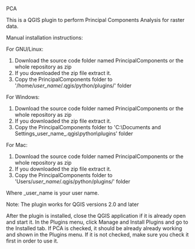 PCA

This is a QGIS plugin to perform Principal Components Analysis for raster data.

Manual installation instructions:

For GNU/Linux:

1. Download the source code folder named PrincipalComponents or the whole repository as zip
2. If you downloaded the zip file extract it.
3. Copy the PrincipalComponents folder to '/home/_user_name_/.qgis/python/plugins/' folder

For Windows:

1. Download the source code folder named PrincipalComponents or the whole repository as zip
2. If you downloaded the zip file extract it.
3. Copy the PrincipalComponents folder to 'C:\Documents and Settings\_user_name_\.qgis\python\plugins\' folder

For Mac:

1. Download the source code folder named PrincipalComponents or the whole repository as zip
2. If you downloaded the zip file extract it.
3. Copy the PrincipalComponents folder to 'Users/_user_name_/.qgis/python/plugins/' folder

Where _user_name is your user name.

Note:
The plugin works for QGIS versions 2.0 and later

After the plugin is installed, close the QGIS application if it is already open
and start it.
In the Plugins menu, click Manage and Install Plugins and go to the Installed tab.
If PCA is checked, it should be already already working and shown in the Plugins menu.
If it is not checked, make sure you check it first in order to use it.
